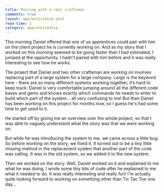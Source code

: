 ```yaml
---
title: Pairing with a real craftsman
comments: true
layout: apprenticeship-post
read-time: 1
category: apprenticeship
---
```


This morning Daniel offered that one of us apprentices could pair with him on the client project he is currently working on. And as my story that I worked on this morning seemed to be going faster than I had estimated, I jumped at the opportunity. I hadn’t paired with him before and it was really interesting to see how he works.

<!--break-->

The project that Daniel and two other craftsman are working on involves replacing part of a large system for a large company. Large is the keyword here - there are so many different systems working together, it’s hard to keep track. Daniel is very comfortable jumping around all the different code bases and gems and knows exactly which commands he needs to enter to build which part of the system… all very confusing to me! But then Daniel has been working on this project for months now, so I guess he's had some time to get used to it.

He started off by giving me an overview over the whole project, so that I was able to vaguely understand what the story was that we were working on.

But while he was introducing the system to me, we came across a little bug. So before working on the story, we fixed it. It turned out to be a tiny little missing method in the replacement system that another part of the code was calling. It was in the old system, so we added it to the new system.

Then we worked on the story. Well, Daniel worked on it and explained to me what he was doing. I wrote some tiny bits of code after he explained to me what it needed to do. It was really interesting and really fun! I'm actually quite looking forward to working on something other than Tic Tac Toe one day...